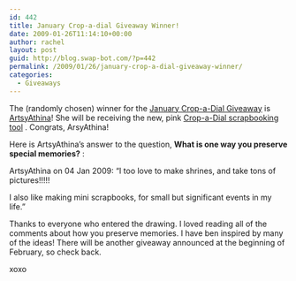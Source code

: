 ```yaml
---
id: 442
title: January Crop-a-dial Giveaway Winner!
date: 2009-01-26T11:14:10+00:00
author: rachel
layout: post
guid: http://blog.swap-bot.com/?p=442
permalink: /2009/01/26/january-crop-a-dial-giveaway-winner/
categories:
  - Giveaways
---
```

The (randomly chosen) winner for the [January Crop-a-Dial Giveaway](http://blog.swap-bot.com/2009/01/04/january-giveaway-enter-to-win/) is [ArtsyAthina](http://www.swap-bot.com/user:artsyathina)! She will be receiving the new, pink [Crop-a-Dial scrapbooking tool](http://www.amazon.com/We-Memory-Keepers-Crop-A-Dile-Eyelet/dp/B0013LCX32) . Congrats, ArsyAthina!

Here is ArtsyAthina’s answer to the question, **What is one way you preserve special memories?** :

ArtsyAthina on 04 Jan 2009: &#8220;I too love to make shrines, and take tons of pictures!!!!!
  
I also like making mini scrapbooks, for small but significant events in my life.&#8221; 

Thanks to everyone who entered the drawing. I loved reading all of the comments about how you preserve memories. I have ben inspired by many of the ideas! There will be another giveaway announced at the beginning of February, so check back.

xoxo